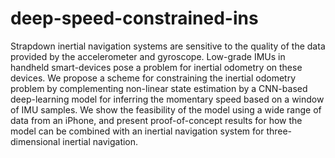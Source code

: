 # deep-speed-constrained-ins

Strapdown inertial navigation systems are sensitive to the quality of the data provided by the accelerometer and gyroscope. Low-grade IMUs in handheld smart-devices pose a problem for inertial odometry on these devices. We propose a scheme for constraining the inertial odometry problem by complementing non-linear state estimation by a CNN-based deep-learning model for inferring the momentary speed based on a window of IMU samples. We show the feasibility of the model using a wide range of data from an iPhone, and present proof-of-concept results for how the model can be combined with an inertial navigation system for three-dimensional inertial navigation.
